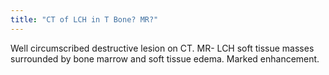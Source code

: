 ```yaml
---
title: "CT of LCH in T Bone? MR?"
---
```

Well circumscribed destructive lesion on CT. MR- LCH soft tissue masses surrounded by bone marrow and soft tissue edema. Marked enhancement.

